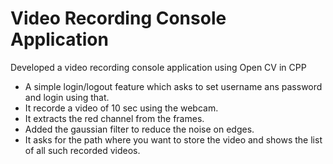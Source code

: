 # Video Recording Console Application
Developed a video recording console application using Open CV in CPP
- A simple login/logout feature which asks to set username ans password and login using that.
- It recorde a video of 10 sec using the webcam.
- It extracts the red channel from the frames.
- Added the gaussian filter to reduce the noise on edges.
- It asks for the path where you want to store the video and shows the list of all such recorded videos.

